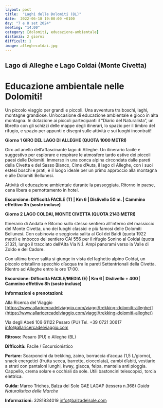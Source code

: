 ```yaml
---
layout: post
title:  "Laghi delle Dolomiti (BL)"
date:  2022-06-10 19:00:00 +0100
day: "7 e 8 set 2024"
meeting: "14:00"
category: [dolomiti, educazione-ambientale]
distanza: 2 giorni
difficult: 1
image: alleghecoldai.jpg
---
```


## Lago di Alleghe e Lago Coldai (Monte Civetta)

# Educazione ambientale nelle Dolomiti!

Un piccolo viaggio per grandi e piccoli. Una avventura tra boschi, laghi, montagne grandiose. Un’occasione di educazione ambientale e gioco in alta montagna. In dotazione ai piccoli partecipanti il “Diario del Naturalista”, un libretto con gli schizzi delle mappe degli itinerari, lo spazio per il timbro del rifugio, e spazio per appunti e disegni sulle attività e sui luoghi incontrati!

**Giorno 1 GIRO DEL LAGO DI ALLEGHE (QUOTA 1000 METRI)**

Giro ad anello dell’affascinante lago di Alleghe. Un itinerario facile e suggestivo per esplorare e respirare le atmosfere tardo estive dei piccoli paesi delle Dolomiti. Immerso in una conca alpina circondata dalle pareti della Civetta e del Sasso Bianco, Cime d’Auta, il lago di Alleghe, con i suoi estesi boschi e prati, è il luogo ideale per un primo approccio alla montagna e alle Dolomiti Bellunesi.

Attività di educazione ambientale durante la passeggiata. Ritorno in paese, cena libera e pernottamento in hotel.

**Escursione: Difficoltà FACILE (T) | Km 6 | Dislivello 50 m. | Cammino effettivo 3h (soste incluse)**

**Giorno 2 LAGO COLDAI, MONTE CIVETTA (QUOTA 2143 METRI)**

Itinerario di Andata e Ritorno sullo stesso sentiero all’interno del massiccio del Monte Civetta, uno dei luoghi classici e più famosi delle Dolomiti Bellunesi. Con cabinovia e seggiovia salita al Col dei Baldi (quota 1922 metri) e imbocco del sentiero CAI 556 per il rifugio Sonino al Coldai (quota 2132), lungo il tracciato dell’Alta Via N.1. Ampi panorami verso la Valle di Zoldo e del Cadore.

Con ultima breve salita si giunge in vista del laghetto alpino Coldai, un piccolo cristallino specchio d’acqua tra le pareti Settentrionali della Civetta. Rientro ad Alleghe entro le ore 17:00.

**Escursione: Difficoltà FACILE/MEDIA (E) | Km 6 | Dislivello + 400 | Cammino effettivo 8h (soste incluse)**


**Informazioni e prenotazioni:**

Alla Ricerca del Viaggio
[https://www.allaricercadelviaggio.com/viaggi/trekking-dolomiti-alleghe/](https://www.allaricercadelviaggio.com/viaggi/trekking-dolomiti-alleghe/)

Via degli Abeti 106
61122 Pesaro (PU)
Tel. +39 0721 30617
info@allaricercadelviaggio.com


**Ritrovo:** Pesaro (PU) o Alleghe (BL)

**Difficoltà:** Facile / Escursionistico

**Portare:** Scarponcini da trekking, zaino, borraccia d’acqua (1,5 L/giorno), snack energetici (frutta secca, barrette, cioccolata), cambi d’abiti, vestiario a strati con pantaloni lunghi, kway, giacca, felpa, mantella anti pioggia. Cappello, crema solare e occhiali da sole. Utili bastoncini telescopici, torcia elettrica.

**Guida:** Marco Triches, Balza del Sole GAE LAGAP (tessera n.368)
*Guida Naturalistica delle Marche*

**Informazioni:** 3281834019 info@balzadelsole.com
